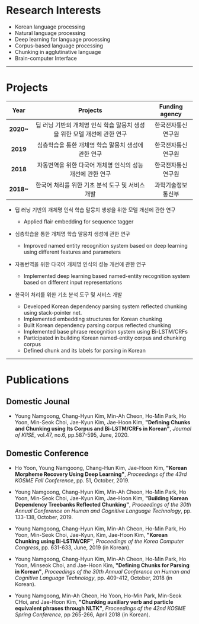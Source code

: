 # Research Interests
* Korean language processing
* Natural language processing
* Deep learning for language processing
* Corpus-based language processing
* Chunking in agglutinative language
* Brain-computer Interface

***
# Projects

|  <center>Year</center> |  <center>Projects</center> |  <center>Funding agency</center> |
|:--------:|:--------:|:--------:|
|**2020~**| <center>딥 러닝 기반의 개체명 인식 학습 말뭉치 생성을 위한 모델 개선에 관한 연구</center> | <center>한국전자통신연구원</center>|
|**2019** | <center>심층학습을 통한 개체명 학습 말뭉치 생성에 관한 연구</center> |<center>한국전자통신연구원</center>|
|**2018** | <center>자동번역을 위한 다국어 개체명 인식의 성능 개선에 관한 연구</center> |<center>한국전자통신연구원</center>|
|**2018~** | <center>한국어 처리를 위한 기초 분석 도구 및 서비스 개발</center> |<center>과학기술정보통신부</center>|



* 딥 러닝 기반의 개체명 인식 학습 말뭉치 생성을 위한 모델 개선에 관한 연구
  -	Applied flair embedding for sequence tagger
  
* 심층학습을 통한 개체명 학습 말뭉치 생성에 관한 연구
  -	Improved named entity recognition system based on deep learning using different features and parameters

* 자동번역을 위한 다국어 개체명 인식의 성능 개선에 관한 연구
  -	Implemented deep learning based named-entity recognition system based on different input representations

* 한국어 처리를 위한 기초 분석 도구 및 서비스 개발
  -	Developed Korean dependency parsing system reflected chunking using stack-pointer net.
  -	Implemented embedding structures for Korean chunking
  -	Built Korean dependency parsing corpus reflected chunking
  -	Implemented base phrase recognition system using Bi-LSTM/CRFs
  -	Participated in building Korean named-entity corpus and chunking corpus
  -	Defined chunk and its labels for parsing in Korean



***
# Publications

## Domestic Jounal
* Young Namgoong, Chang-Hyun Kim, Min-Ah Cheon, Ho-Min Park, Ho Yoon, Min-Seok Choi, Jae-Kyun Kim, Jae-Hoon Kim, **"Defining Chunks and Chunking using Its Corpus and Bi-LSTM/CRFs in Korean"**, *Journal of KIISE*, vol.47, no.6, pp.587-595, June, 2020.

## Domestic Conference
* Ho Yoon, Young Namgoong, Chang-Hun Kim, Jae-Hoon Kim, **"Korean Morpheme Recovery Using Deep Learning"**, *Proceedings of the 43rd KOSME Fall Conference*, pp. 51, October, 2019. 

* Young Namgoong, Chang-Hyun Kim, Min-Ah Cheon, Ho-Min Park, Ho Yoon, Min-Seok Choi, Jae-Kyun Kim, Jae-Hoon Kim, **"Building Korean Dependency Treebanks Reflected Chunking"**, *Proceedings of the 30th Annual Conference on Human and Cognitive Language Technology*, pp. 133-138, October, 2019. 

* Young Namgoong, Chang-Hyun Kim, Min-Ah Cheon, Ho-Min Park, Ho Yoon, Min-Seok Choi, Jae-Kyun, Kim, Jae-Hoon Kim, **"Korean Chunking using Bi-LSTM/CRF"**, *Proceedings of the Korea Computer Congress*, pp. 631-633, June, 2019 (in Korean).

* Young Namgoong, Chang-Hyun Kim, Min-Ah Cheon, Ho-Min Park, Ho Yoon, Minseok Choi, and Jae-Hoon Kim, **"Defining Chunks for Parsing in Korean"**, *Proceedings of the 30th Annual Conference on Human and Cognitive Language Technology*, pp. 409-412, October, 2018 (in Korean).

* Young Namgoong, Min-Ah Cheon,  Ho Yoon, Ho-Min Park,  Min-Seok CHoi, and Jae-Hoon Kim, **"Chunking auxiliary verb and particle equivalent phrases through NLTK"**,  *Proceedings of the 42nd KOSME Spring Conference*, pp 265-266, April 2018 (in Korean).


